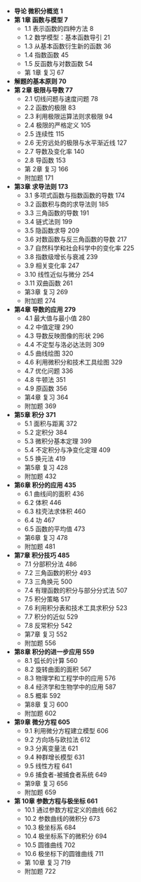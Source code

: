 - **导论 微积分概览 1**
- **第 1章 函数与模型 7**
  - 1.1 表示函数的四种方法 8
  - 1.2 数学模型：基本函数导引 21
  - 1.3 从基本函数衍生新的函数 36
  - 1.4 指数函数 45
  - 1.5 反函数与对数函数 54
  - 第 1章 复习 67
- **解题的基本原则 70**
- **第 2章 极限与导数 77**
  - 2.1 切线问题与速度问题 78
  - 2.2 函数的极限 83
  - 2.3 利用极限运算法则求极限 94
  - 2.4 极限的严格定义 105
  - 2.5 连续性 115
  - 2.6 无穷远处的极限与水平渐近线 127
  - 2.7 导数及变化率 140
  - 2.8 导函数 153
  - 第 2章 复习 166
  - 附加题 171
- **第3章 求导法则 173**
  - 3.1 多项式函数与指数函数的导数 174
  - 3.2 函数积与商的求导法则 185
  - 3.3 三角函数的导数 191
  - 3.4 链式法则 199
  - 3.5 隐函数求导 209
  - 3.6 对数函数与反三角函数的导数 217
  - 3.7 自然科学和社会科学中的变化率 225
  - 3.8 指数级增长与衰减 239
  - 3.9 相关变化率 247
  - 3.10 线性近似与微分 254
  - 3.11 双曲函数 261
  - 第3章 复习 269
  - 附加题 274
- **第4章 导数的应用 279**
  - 4.1 最大值与最小值 280
  - 4.2 中值定理 290
  - 4.3 导数反映图像的形状 296
  - 4.4 不定型与洛必达法则 309
  - 4.5 曲线绘图 320
  - 4.6 利用微积分和技术工具绘图 329
  - 4.7 优化问题 336
  - 4.8 牛顿法 351
  - 4.9 原函数 356
  - 第4章 复习 364
  - 附加题 369
- **第5章 积分 371**
  - 5.1 面积与距离 372
  - 5.2 定积分 384
  - 5.3 微积分基本定理 399
  - 5.4 不定积分与净变化定理 409
  - 5.5 换元法 419
  - 第5章 复习 428
  - 附加题 432
- **第6章 积分的应用 435**
  - 6.1 曲线间的面积 436
  - 6.2 体积 446
  - 6.3 柱壳法求体积 460
  - 6.4 功 467
  - 6.5 函数的平均值 473
  - 第6章 复习 478
  - 附加题 481
- **第7章 积分技巧 485**
  - 7.1 分部积分法 486
  - 7.2 三角函数的积分 493
  - 7.3 三角换元 500
  - 7.4 有理函数的积分与部分分式法 507
  - 7.5 积分策略 517
  - 7.6 利用积分表和技术工具求积分 523
  - 7.7 积分的近似 529
  - 7.8 反常积分 542
  - 第7章 复习 552
  - 附加题 556
- **第8章 积分的进一步应用 559**
  - 8.1 弧长的计算 560
  - 8.2 旋转曲面的面积 567
  - 8.3 物理学和工程学中的应用 576
  - 8.4 经济学和生物学中的应用 587
  - 8.5 概率 592
  - 第8章 复习 600
  - 附加题 602
- **第9章 微分方程 605**
  - 9.1 利用微分方程建立模型 606
  - 9.2 方向场与欧拉法 612
  - 9.3 分离变量法 621
  - 9.4 种群增长模型 631
  - 9.5 线性方程 641
  - 9.6 捕食者-被捕食者系统 649
  - 第9章 复习 656
  - 附加题 659
- **第 10章 参数方程与极坐标 661**
  - 10.1 通过参数方程定义的曲线 662
  - 10.2 参数曲线的微积分 673
  - 10.3 极坐标系 684
  - 10.4 极坐标系下的微积分 694
  - 10.5 圆锥曲线 702
  - 10.6 极坐标下的圆锥曲线 711
  - 第 10章 复习 719
  - 附加题 722
